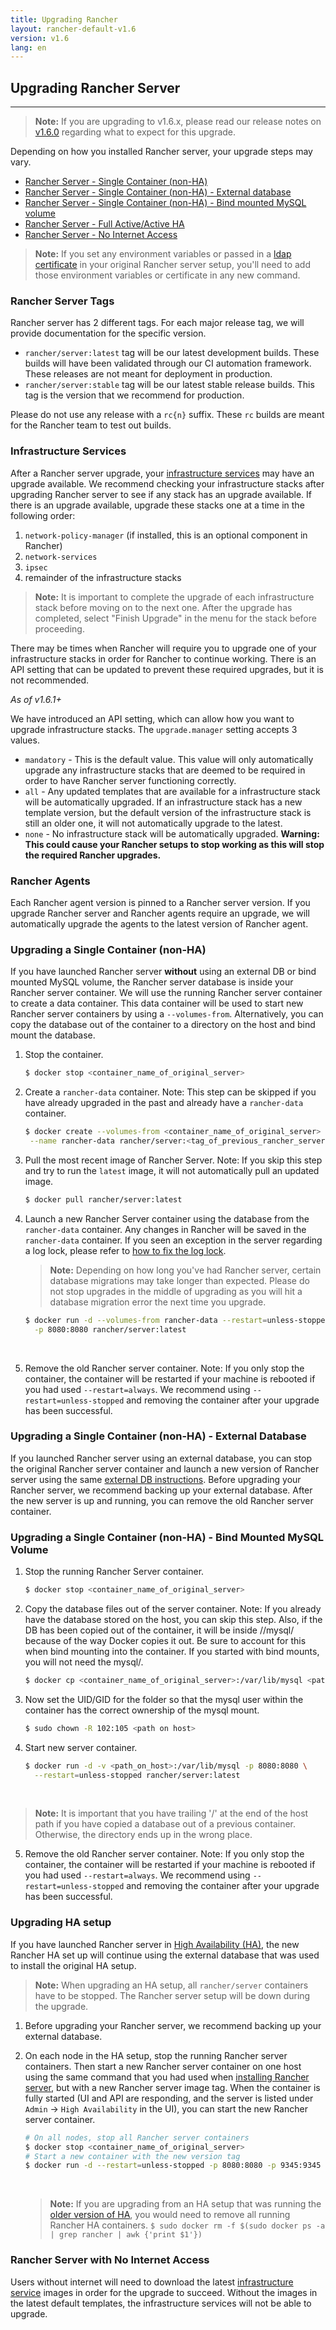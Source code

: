 ```yaml
---
title: Upgrading Rancher
layout: rancher-default-v1.6
version: v1.6
lang: en
---
```


## Upgrading Rancher Server
---

> **Note:** If you are upgrading to v1.6.x, please read our release notes on [v1.6.0](https://github.com/rancher/rancher/releases/tag/v1.6.0) regarding what to expect for this upgrade.

Depending on how you installed Rancher server, your upgrade steps may vary.

* [Rancher Server - Single Container (non-HA)](#single-container)
* [Rancher Server - Single Container (non-HA) - External database](#single-container-external-database)
* [Rancher Server - Single Container (non-HA) - Bind mounted MySQL volume](#single-container-bind-mount)
* [Rancher Server - Full Active/Active HA](#multi-nodes)
* [Rancher Server - No Internet Access](#rancher-server-with-no-internet-access)

> **Note:** If you set any environment variables or passed in a [ldap certificate]({{site.baseurl}}/rancher/{{page.version}}/{{page.lang}}/installing-rancher/installing-server/#enabling-active-directory-or-openldap-for-tls) in your original Rancher server setup, you'll need to add those environment variables or certificate in any new command.

### Rancher Server Tags

Rancher server has 2 different tags. For each major release tag, we will provide documentation for the specific version.

* `rancher/server:latest` tag will be our latest development builds. These builds will have been validated through our CI automation framework. These releases are not meant for deployment in production.
* `rancher/server:stable` tag will be our latest stable release builds. This tag is the version that we recommend for production.  

Please do not use any release with a `rc{n}` suffix. These `rc` builds are meant for the Rancher team to test out builds.

### Infrastructure Services

After a Rancher server upgrade, your [infrastructure services]({{site.baseurl}}/rancher/{{page.version}}/{{page.lang}}/rancher-services/) may have an upgrade available. We recommend checking your infrastructure stacks after upgrading Rancher server to see if any stack has an upgrade available. If there is an upgrade available, upgrade these stacks one at a time in the following order:

1. `network-policy-manager` (if installed, this is an optional component in Rancher)
2. `network-services`
3. `ipsec`
4. remainder of the infrastructure stacks

> **Note:** It is important to complete the upgrade of each infrastructure stack before moving on to the next one. After the upgrade has completed, select "Finish Upgrade" in the menu for the stack before proceeding.

There may be times when Rancher will require you to upgrade one of your infrastructure stacks in order for Rancher to continue working. There is an API setting that can be updated to prevent these required upgrades, but it is not recommended.

_As of v1.6.1+_

We have introduced an API setting, which can allow how you want to upgrade infrastructure stacks. The `upgrade.manager` setting accepts 3 values.

* `mandatory` - This is the default value. This value will only automatically upgrade any infrastructure stacks that are deemed to be required in order to have Rancher server functioning correctly.
* `all` - Any updated templates that are available for a infrastructure stack will be automatically upgraded. If an infrastructure stack has a new template version, but the default version of the infrastructure stack is still an older one, it will not automatically upgrade to the latest.
* `none` - No infrastructure stack will be automatically upgraded. **Warning: This could cause your Rancher setups to stop working as this will stop the required Rancher upgrades.**

### Rancher Agents

Each Rancher agent version is pinned to a Rancher server version. If you upgrade Rancher server and Rancher agents require an upgrade, we will automatically upgrade the agents to the latest version of Rancher agent.
<a id="single-container"></a>

### Upgrading a Single Container (non-HA)

If you have launched Rancher server **without** using an external DB or bind mounted MySQL volume, the Rancher server database is inside your Rancher server container. We will use the running Rancher server container to create a data container. This data container will be used to start new Rancher server containers by using a `--volumes-from`. Alternatively, you can copy the database out of the container to a directory on the host and bind mount the database.

1. Stop the container.

   ```bash
   $ docker stop <container_name_of_original_server>
   ```

2. Create a `rancher-data` container. Note: This step can be skipped if you have already upgraded in the past and already have a `rancher-data` container.

   ```bash
   $ docker create --volumes-from <container_name_of_original_server> \
    --name rancher-data rancher/server:<tag_of_previous_rancher_server>
   ```

3. Pull the most recent image of Rancher Server. Note: If you skip this step and try to run the `latest` image, it will not automatically pull an updated image.

   ```bash
   $ docker pull rancher/server:latest
   ```

4. Launch a new Rancher Server container using the database from the `rancher-data` container. Any changes in Rancher will be saved in the `rancher-data` container. If you seen an exception in the server regarding a log lock, please refer to [how to fix the log lock]({{site.baseurl}}/rancher/{{page.version}}/{{page.lang}}/faqs/server/#databaselock).

    > **Note:** Depending on how long you've had Rancher server, certain database migrations may take longer than expected. Please do not stop upgrades in the middle of upgrading as you will hit a database migration error the next time you upgrade.

   ```bash
   $ docker run -d --volumes-from rancher-data --restart=unless-stopped \
     -p 8080:8080 rancher/server:latest
   ```
    <br>

5. Remove the old Rancher server container. Note: If you only stop the container, the container will be restarted if your machine is rebooted if you had used `--restart=always`. We recommend using `--restart=unless-stopped` and removing the container after your upgrade has been successful.

<a id="single-container-external-database"></a>

### Upgrading a Single Container (non-HA) - External Database

If you launched Rancher server using an external database, you can stop the original Rancher server container and launch a new version of Rancher server using the same [external DB instructions]({{site.baseurl}}/rancher/{{page.version}}/{{page.lang}}/installing-rancher/installing-server/#single-container-external-database). Before upgrading your Rancher server, we recommend backing up your external database. After the new server is up and running, you can remove the old Rancher server container.

<a id="single-container-bind-mount"></a>

### Upgrading a Single Container (non-HA) - Bind Mounted MySQL Volume

1. Stop the running Rancher Server container.

   ```bash
   $ docker stop <container_name_of_original_server>
   ```

2. Copy the database files out of the server container. Note: If you already have the database stored on the host, you can skip this step. Also, if the DB has been copied out of the container, it will be inside /<path>/mysql/ because of the way Docker copies it out. Be sure to account for this when bind mounting into the container. If you started with bind mounts, you will not need the mysql/.

   ```bash
   $ docker cp <container_name_of_original_server>:/var/lib/mysql <path on host>
   ```

3. Now set the UID/GID for the folder so that the mysql user within the container has the correct ownership of the mysql mount.

   ```bash
   $ sudo chown -R 102:105 <path on host>
   ```

4. Start new server container.

   ```bash
   $ docker run -d -v <path_on_host>:/var/lib/mysql -p 8080:8080 \
     --restart=unless-stopped rancher/server:latest
   ```
  <br>

   > **Note:** It is important that you have trailing '/' at the end of the host path if you have copied a database out of a previous container. Otherwise, the directory ends up in the wrong place.

5. Remove the old Rancher server container. Note: If you only stop the container, the container will be restarted if your machine is rebooted if you had used `--restart=always`. We recommend using `--restart=unless-stopped` and removing the container after your upgrade has been successful.

<a id="multi-nodes"></a>

### Upgrading HA setup

If you have launched Rancher server in [High Availability (HA)]({{site.baseurl}}/rancher/{{page.version}}/{{page.lang}}/installing-rancher/installing-server/#multi-nodes), the new Rancher HA set up will continue using the external database that was used to install the original HA setup.

> **Note:** When upgrading an HA setup, all `rancher/server` containers have to be stopped. The Rancher server setup will be down during the upgrade.

1. Before upgrading your Rancher server, we recommend backing up your external database.

2. On each node in the HA setup, stop the running Rancher server containers. Then start a new Rancher server container on one host using the same command that you had used when [installing Rancher server]({{site.baseurl}}/rancher/{{page.version}}/{{page.lang}}/installing-rancher/installing-server/#multi-nodes), but with a new Rancher server image tag. When the container is fully started (UI and API are responding, and the server is listed under `Admin` -> `High Availability` in the UI), you can start the new Rancher server container.

   ```bash
   # On all nodes, stop all Rancher server containers
   $ docker stop <container_name_of_original_server>
   # Start a new container with the new version tag
   $ docker run -d --restart=unless-stopped -p 8080:8080 -p 9345:9345 rancher/server:<tag_of_new_version> --db-host myhost.example.com --db-port 3306 --db-user username --db-pass password --db-name cattle --advertise-address <IP_of_the_Node>
   ```
   <br>

   > **Note:** If you are upgrading from an HA setup that was running the [older version of HA]({{site.baseurl}}/rancher/v1.1/{{page.lang}}/installing-rancher/installing-server/multi-nodes/), you would need to remove all running Rancher HA containers. `$ sudo docker rm -f $(sudo docker ps -a | grep rancher | awk {'print $1'})`

### Rancher Server with No Internet Access

Users without internet will need to download the latest [infrastructure service]({{site.baseurl}}/rancher/{{page.version}}/{{page.lang}}/rancher-services/) images in order for the upgrade to succeed. Without the images in the latest default templates, the infrastructure services will not be able to upgrade.
